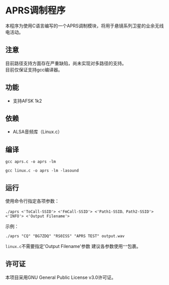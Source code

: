 # APRS调制程序  

本程序为使用C语言编写的一个APRS调制模块，将用于悬镜系列卫星的业余无线电活动。

## 注意

目前路径支持方面存在严重缺陷，尚未实现对多路径的支持。  
目前仅保证支持gcc编译器。

## 功能
- 支持AFSK 1k2

## 依赖

- ALSA音频库（Linux.c）

## 编译
```
gcc aprs.c -o aprs -lm
```
```
gcc linux.c -o aprs -lm -lasound
```
## 运行
使用命令行指定各项参数：  
```
./aprs <'ToCall-SSID'> <'FmCall-SSID'> <'Path1-SSID、Path2-SSID'> <'INFO'> <'Output Filename'>
```  
示例：
```
./aprs "CQ" "BG7ZDQ" "RS0ISS" "APRS TEST" output.wav
```
`linux.c`不需要指定'Output Filename'参数
建议各参数使用`""`包裹。  

## 许可证

本项目采用GNU General Public License v3.0许可证。
